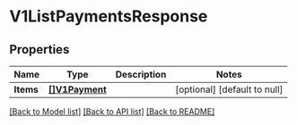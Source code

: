 # V1ListPaymentsResponse

## Properties

 Name      | Type                            | Description | Notes                        
-----------|---------------------------------|-------------|------------------------------
 **Items** | [**[]V1Payment**](V1Payment.md) |             | [optional] [default to null] 

[[Back to Model list]](../README.md#documentation-for-models) [[Back to API list]](../README.md#documentation-for-api-endpoints) [[Back to README]](../README.md)

